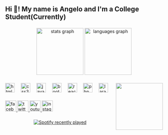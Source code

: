 <h2 align="left">Hi 👋! My name is Angelo and I'm a College Student(Currently)</h2>

###

<div align="center">
  <img src="https://github-readme-stats.vercel.app/api?username=AjCruzat89&hide_title=false&hide_rank=false&show_icons=true&include_all_commits=true&count_private=true&disable_animations=false&theme=dracula&locale=en&hide_border=false" height="150" alt="stats graph"  />
  <img src="https://github-readme-stats.vercel.app/api/top-langs?username=AjCruzat89&locale=en&hide_title=false&layout=compact&card_width=320&langs_count=5&theme=dracula&hide_border=false" height="150" alt="languages graph"  />
</div>

###

<img align="right" height="150" src="https://scontent.fmnl14-1.fna.fbcdn.net/v/t1.6435-9/108488561_3348912381805906_2676051520008548767_n.jpg?_nc_cat=105&ccb=1-7&_nc_sid=7a1959&_nc_eui2=AeHA08Q1___RqQi1g0RLJbAXo1LHAg7gw1ujUscCDuDDWzt4KhRqTsMCxPv88C3dyx2wFyMZ9vhRhJkplltom1Dx&_nc_ohc=vrAFWd9hvUUAX9Co0kL&_nc_ht=scontent.fmnl14-1.fna&oh=00_AfDxajU2Sm1u3gBW6ocKAgCaeBOCYXQVez61DLTTidt-nQ&oe=6576C112"  />

###

<div align="left">
  <img src="https://cdn.jsdelivr.net/gh/devicons/devicon/icons/html5/html5-original.svg" height="30" alt="html5 logo"  />
  <img width="12" />
  <img src="https://cdn.jsdelivr.net/gh/devicons/devicon/icons/css3/css3-original.svg" height="30" alt="css3 logo"  />
  <img width="12" />
  <img src="https://cdn.jsdelivr.net/gh/devicons/devicon/icons/javascript/javascript-original.svg" height="30" alt="javascript logo"  />
  <img width="12" />
  <img src="https://cdn.jsdelivr.net/gh/devicons/devicon/icons/bootstrap/bootstrap-original.svg" height="30" alt="bootstrap logo"  />
  <img width="12" />
  <img src="https://cdn.jsdelivr.net/gh/devicons/devicon/icons/react/react-original.svg" height="30" alt="react logo"  />
  <img width="12" />
  <img src="https://cdn.jsdelivr.net/gh/devicons/devicon/icons/php/php-original.svg" height="30" alt="php logo"  />
  <img width="12" />
  <img src="https://cdn.jsdelivr.net/gh/devicons/devicon/icons/laravel/laravel-plain.svg" height="30" alt="laravel logo"  />
</div>

###

<div align="left">
  <a href="https://www.facebook.com/angelo.uy69" target="_blank">
    <img src="https://img.shields.io/static/v1?message=Facebook&logo=facebook&label=&color=1877F2&logoColor=white&labelColor=&style=for-the-badge" height="35" alt="facebook logo"  />
  </a>
  <a href="https://twitter.com/ajkulit89" target="_blank">
    <img src="https://img.shields.io/static/v1?message=Twitter&logo=twitter&label=&color=1DA1F2&logoColor=white&labelColor=&style=for-the-badge" height="35" alt="twitter logo"  />
  </a>
  <a href="https://www.youtube.com/channel/UCZMasInsT2PsaFppEAIY6PQ" target="_blank">
    <img src="https://img.shields.io/static/v1?message=Youtube&logo=youtube&label=&color=FF0000&logoColor=white&labelColor=&style=for-the-badge" height="35" alt="youtube logo"  />
  </a>
  <a href="https://www.instagram.com/angelouy89/" target="_blank">
    <img src="https://img.shields.io/static/v1?message=Instagram&logo=instagram&label=&color=E4405F&logoColor=white&labelColor=&style=for-the-badge" height="35" alt="instagram logo"  />
  </a>
</div>

###

<div align="center">
  <a href="https://open.spotify.com/user/31365v3frdypatnt6ivrogzysdoa">
    <img src="https://spotify-recently-played-readme.vercel.app/api?user=31365v3frdypatnt6ivrogzysdoa&count=5" alt="Spotify recently played"  />
  </a>
</div>

###
